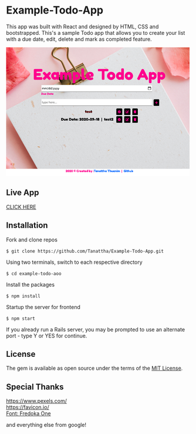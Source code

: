 # Example-Todo-App

This app was built with React and designed by HTML, CSS and bootstrapped. This's a sample Todo app that allows you to create your list with a due date, edit, delete and mark as completed feature.

<img src="./public/img/example-pic.png" width="500" height="350" />

## Live App

[CLICK HERE](https://example-todo-app.herokuapp.com/)

## Installation

Fork and clone repos

    $ git clone https://github.com/Tanattha/Example-Todo-App.git

Using two terminals, switch to each respective directory

    $ cd example-todo-aoo

Install the packages

    $ npm install

Startup the server for frontend

    $ npm start

If you already run a Rails server, you may be prompted to use an alternate port - type Y or YES for continue.

## License

The gem is available as open source under the terms of the [MIT License](https://opensource.org/licenses/MIT).


## Special Thanks

https://www.pexels.com/<br />
https://favicon.io/<br />
[Font: Fredoka One](https://fonts.google.com/specimen/Fredoka+One)

and everything else from google!
